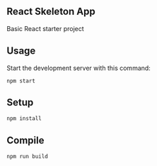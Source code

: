 React Skeleton App
---

Basic React starter project


Usage
---

Start the development server with this command:

```
npm start
```


Setup
---

```
npm install
```


Compile
---

```
npm run build
```
